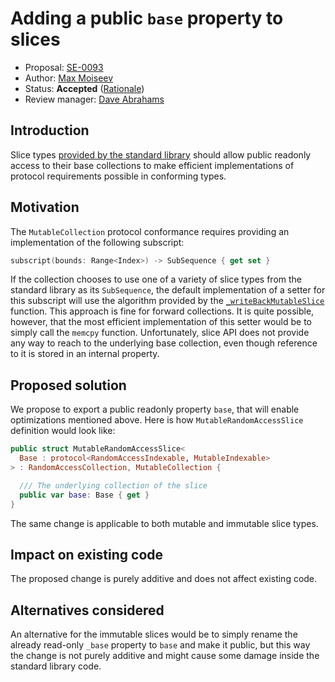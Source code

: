# Adding a public `base` property to slices

* Proposal: [SE-0093](https://github.com/apple/swift-evolution/blob/master/proposals/0093-slice-base.md)
* Author: [Max Moiseev](https://github.com/moiseev)
* Status: **Accepted** ([Rationale](https://lists.swift.org/pipermail/swift-evolution/Week-of-Mon-20160523/019109.html))
* Review manager: [Dave Abrahams](https://github.com/dabrahams)


## Introduction

Slice types [provided by the standard library](https://github.com/apple/swift/blob/master/stdlib/public/core/Slice.swift.gyb) should allow public readonly access to their base collections to make efficient implementations of protocol requirements possible in conforming types.

## Motivation

The `MutableCollection` protocol conformance requires providing an implementation of the following subscript:

```swift
subscript(bounds: Range<Index>) -> SubSequence { get set }
```

If the collection chooses to use one of a variety of slice types from the standard library as its `SubSequence`, the default implementation of a setter for this subscript will use the algorithm provided by the [`_writeBackMutableSlice`](https://github.com/apple/swift/blob/master/stdlib/public/core/WriteBackMutableSlice.swift) function. This approach is fine for forward collections. It is quite possible, however, that the most efficient implementation of this setter would be to simply call the `memcpy` function. Unfortunately, slice API does not provide any way to reach to the underlying base collection, even though reference to it is stored in an internal property.


## Proposed solution

We propose to export a public readonly property `base`, that will enable optimizations mentioned above. Here is how `MutableRandomAccessSlice` definition would look like:

```swift
public struct MutableRandomAccessSlice<
  Base : protocol<RandomAccessIndexable, MutableIndexable>
> : RandomAccessCollection, MutableCollection {

  /// The underlying collection of the slice
  public var base: Base { get }
}
```

The same change is applicable to both mutable and immutable slice types.


## Impact on existing code

The proposed change is purely additive and does not affect existing code.

## Alternatives considered

An alternative for the immutable slices would be to simply rename the already read-only `_base` property to `base` and make it public, but this way the change is not purely additive and might cause some damage inside the standard library code.
